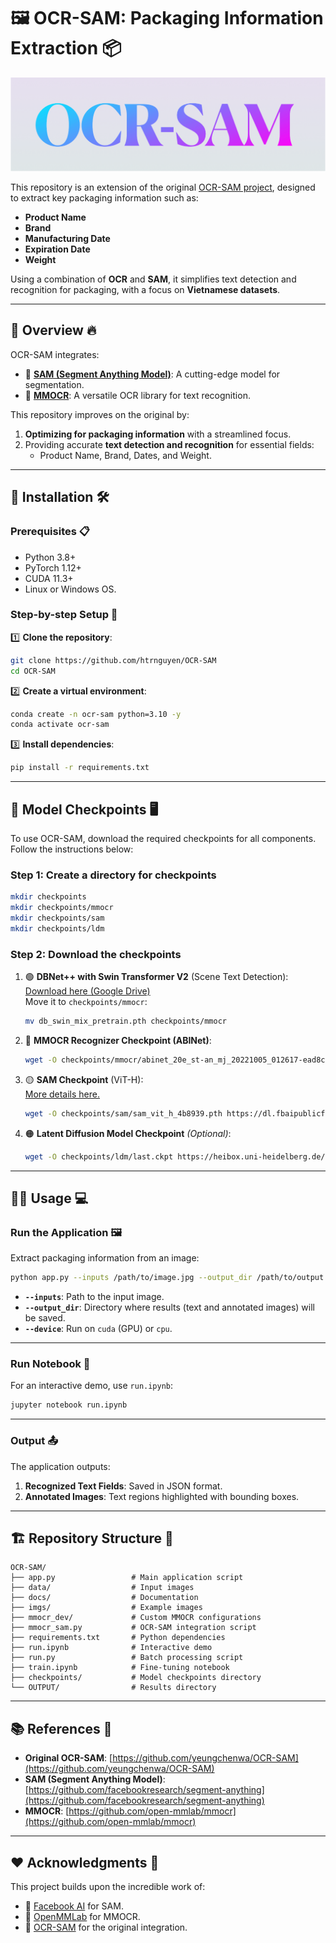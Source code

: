 # 🖼️ **OCR-SAM: Packaging Information Extraction** 📦

![](imgs/logo.png)

This repository is an extension of the original [OCR-SAM project](https://github.com/yeungchenwa/OCR-SAM), designed to extract key packaging information such as:

-   **Product Name**
-   **Brand**
-   **Manufacturing Date**
-   **Expiration Date**
-   **Weight**

Using a combination of **OCR** and **SAM**, it simplifies text detection and recognition for packaging, with a focus on **Vietnamese datasets**.

---

## 📸 **Overview** 🔥

OCR-SAM integrates:

-   🌟 **[SAM (Segment Anything Model)](https://github.com/facebookresearch/segment-anything)**: A cutting-edge model for segmentation.
-   📖 **[MMOCR](https://github.com/open-mmlab/mmocr)**: A versatile OCR library for text recognition.

This repository improves on the original by:

1. **Optimizing for packaging information** with a streamlined focus.
2. Providing accurate **text detection and recognition** for essential fields:
    - Product Name, Brand, Dates, and Weight.

---

## 🚀 **Installation** 🛠️

### Prerequisites 📋

-   Python 3.8+
-   PyTorch 1.12+
-   CUDA 11.3+
-   Linux or Windows OS.

### Step-by-step Setup 🧰

1️⃣ **Clone the repository**:

```bash
git clone https://github.com/htrnguyen/OCR-SAM
cd OCR-SAM
```

2️⃣ **Create a virtual environment**:

```bash
conda create -n ocr-sam python=3.10 -y
conda activate ocr-sam
```

3️⃣ **Install dependencies**:

```bash
pip install -r requirements.txt
```

---

## 📒 **Model Checkpoints** 🖥️

To use OCR-SAM, download the required checkpoints for all components. Follow the instructions below:

### **Step 1: Create a directory for checkpoints**

```bash
mkdir checkpoints
mkdir checkpoints/mmocr
mkdir checkpoints/sam
mkdir checkpoints/ldm
```

### **Step 2: Download the checkpoints**

1. 🟢 **DBNet++ with Swin Transformer V2** (Scene Text Detection):  
   [Download here (Google Drive)](https://drive.google.com/file/d/1r3B1xhkyKYcQ9SR7o9hw9zhNJinRiHD-/view)  
   Move it to `checkpoints/mmocr`:

    ```bash
    mv db_swin_mix_pretrain.pth checkpoints/mmocr
    ```

2. 🔵 **MMOCR Recognizer Checkpoint (ABINet)**:

    ```bash
    wget -O checkpoints/mmocr/abinet_20e_st-an_mj_20221005_012617-ead8c139.pth https://download.openmmlab.com/mmocr/textrecog/abinet/abinet_20e_st-an_mj/abinet_20e_st-an_mj_20221005_012617-ead8c139.pth
    ```

3. 🟡 **SAM Checkpoint** (ViT-H):  
   [More details here.](https://github.com/facebookresearch/segment-anything#model-checkpoints)

    ```bash
    wget -O checkpoints/sam/sam_vit_h_4b8939.pth https://dl.fbaipublicfiles.com/segment_anything/sam_vit_h_4b8939.pth
    ```

4. 🟠 **Latent Diffusion Model Checkpoint** _(Optional)_:
    ```bash
    wget -O checkpoints/ldm/last.ckpt https://heibox.uni-heidelberg.de/f/4d9ac7ea40c64582b7c9/?dl=1
    ```

---

## 🏃‍♂️ **Usage** 💻

### **Run the Application** 🖼️

Extract packaging information from an image:

```bash
python app.py --inputs /path/to/image.jpg --output_dir /path/to/output --device cuda
```

-   **`--inputs`**: Path to the input image.
-   **`--output_dir`**: Directory where results (text and annotated images) will be saved.
-   **`--device`**: Run on `cuda` (GPU) or `cpu`.

---

### **Run Notebook** 📓

For an interactive demo, use `run.ipynb`:

```bash
jupyter notebook run.ipynb
```

---

### **Output** 📤

The application outputs:

1. **Recognized Text Fields**: Saved in JSON format.
2. **Annotated Images**: Text regions highlighted with bounding boxes.

---

## 🏗️ **Repository Structure** 📂

```plaintext
OCR-SAM/
├── app.py                 # Main application script
├── data/                  # Input images
├── docs/                  # Documentation
├── imgs/                  # Example images
├── mmocr_dev/             # Custom MMOCR configurations
├── mmocr_sam.py           # OCR-SAM integration script
├── requirements.txt       # Python dependencies
├── run.ipynb              # Interactive demo
├── run.py                 # Batch processing script
├── train.ipynb            # Fine-tuning notebook
├── checkpoints/           # Model checkpoints directory
└── OUTPUT/                # Results directory
```

---

## 📚 **References** 🔗

-   **Original OCR-SAM**: [https://github.com/yeungchenwa/OCR-SAM](https://github.com/yeungchenwa/OCR-SAM)
-   **SAM (Segment Anything Model)**: [https://github.com/facebookresearch/segment-anything](https://github.com/facebookresearch/segment-anything)
-   **MMOCR**: [https://github.com/open-mmlab/mmocr](https://github.com/open-mmlab/mmocr)

---

## ❤️ **Acknowledgments** 🙌

This project builds upon the incredible work of:

-   🧠 [Facebook AI](https://github.com/facebookresearch/segment-anything) for SAM.
-   📖 [OpenMMLab](https://github.com/open-mmlab/mmocr) for MMOCR.
-   🌟 [OCR-SAM](https://github.com/htrnguyen/OCR-SAM) for the original integration.
